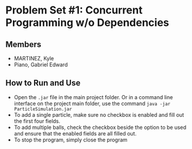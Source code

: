 # Problem Set #1: Concurrent Programming w/o Dependencies
## Members

- MARTINEZ, Kyle
- Piano, Gabriel Edward

## How to Run and Use

- Open the `.jar` file in the main project folder. Or in a command line interface on the project main folder, use the command `java -jar ParticleSimulation.jar`
- To add a single particle, make sure no checkbox is enabled and fill out the first four fields.
- To add multiple balls, check the checkbox beside the option to be used and ensure that the enabled fields are all filled out.
- To stop the program, simply close the program

